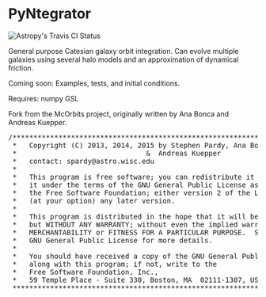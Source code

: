 PyNtegrator
========

<img alt="Astropy's Travis CI Status" src="https://travis-ci.org/stephenpardy/PyNtegrator" data-canonical-src="https://travis-ci.org/stephenpardy/PyNtegrator.svg?branch=working
" style="max-width:100%;">

General purpose Catesian galaxy orbit integration. Can evolve multiple galaxies using several halo models and an approximation of dynamical friction.

Coming soon:
    Examples, tests, and initial conditions.

Requires:
numpy
GSL

Fork from the McOrbits project, originally written by Ana Bonca and Andreas Kuepper. 
<pre>
/***************************************************************************
 *   Copyright (C) 2013, 2014, 2015 by Stephen Pardy, Ana Bonaca           * 
 *                               &  Andreas Kuepper                        *
 *   contact: spardy@astro.wisc.edu                                        *
 *                                                                         *
 *   This program is free software; you can redistribute it and/or modify  *
 *   it under the terms of the GNU General Public License as published by  *
 *   the Free Software Foundation; either version 2 of the License, or     *
 *   (at your option) any later version.                                   *
 *                                                                         *
 *   This program is distributed in the hope that it will be useful,       *
 *   but WITHOUT ANY WARRANTY; without even the implied warranty of        *
 *   MERCHANTABILITY or FITNESS FOR A PARTICULAR PURPOSE.  See the         *
 *   GNU General Public License for more details.                          *
 *                                                                         *
 *   You should have received a copy of the GNU General Public License     *
 *   along with this program; if not, write to the                         *
 *   Free Software Foundation, Inc.,                                       *
 *   59 Temple Place - Suite 330, Boston, MA  02111-1307, USA.             *
 ***************************************************************************/
 </pre>